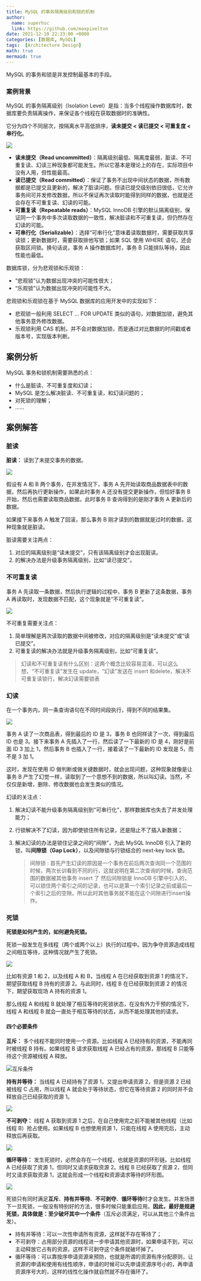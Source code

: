 ```yaml
---
title: MySQL 的事务隔离级别和锁的机制
author:
  name: superhsc
  link: https://github.com/maxpixelton
date: 2021-12-10 22:33:00 +0800
categories: [数据库, MySQL]
tags:  [Architecture Design]
math: true
mermaid: true
---
```


MySQL 的事务和锁是并发控制最基本的手段。

### 案例背景

MySQL 的事务隔离级别（Isolation Level）是指：当多个线程操作数据库时，数据库要负责隔离操作，来保证各个线程在获取数据时的准确性。

它分为四个不同层次，按隔离水平高低排序，**读未提交 < 读已提交 < 可重复度 < 串行化**。

![](https://maxpixelton.github.io/images/assert/architecute/1001.png)

- **读未提交（Read uncommitted）**：隔离级别最低、隔离度最弱，脏读、不可重复读、幻读三种现象都可能发生。所以它基本是理论上的存在，实际项目中没有人用，但性能最高。
- **读已提交（Read committed）**：保证了事务不出现中间状态的数据，所有数据都是已提交且更新的，解决了脏读问题。但读已提交级别依旧很低，它允许事务间可并发修改数据，所以不保证再次读取时能得到同样的数据，也就是还会存在不可重复读、幻读的可能。
- **可重复读（Repeatable reads）**：MySQL InnoDB 引擎的默认隔离级别，保证同一个事务中多次读取数据的一致性，解决脏读和不可重复读，但仍然存在幻读的可能。
- **可串行化（Serializable）**：选择“可串行化”意味着读取数据时，需要获取共享读锁；更新数据时，需要获取排他写锁；如果 SQL 使用 WHERE 语句，还会获取区间锁。换句话说，事务 A 操作数据库时，事务 B 只能排队等待，因此性能也最低。

数据库锁，分为悲观锁和乐观锁：

- “悲观锁”认为数据出现冲突的可能性很大；
- “乐观锁”认为数据出现冲突的可能性不大。

悲观锁和乐观锁在基于 MySQL 数据库的应用开发中的实现如下：

- 悲观锁一般利用 SELECT … FOR UPDATE 类似的语句，对数据加锁，避免其他事务意外修改数据。
- 乐观锁利用 CAS 机制，并不会对数据加锁，而是通过对比数据的时间戳或者版本号，实现版本判断。

## 案例分析

MySQL 事务和锁机制需要熟悉的点：

- 什么是脏读、不可重复度和幻读；
- MySQL 是怎么解决脏读、不可重复读，和幻读问题的；
- 对死锁的理解；
- ……

## 案例解答

### 脏读

**脏读：** 读到了未提交事务的数据。

![](https://maxpixelton.github.io/images/assert/architecute/1002.png)

假设有 A 和 B 两个事务，在并发情况下，事务 A 先开始读取商品数据表中的数据，然后再执行更新操作，如果此时事务 A 还没有提交更新操作，但恰好事务 B 开始，然后也需要读取商品数据，此时事务 B 查询得到的是刚才事务 A 更新后的数据。

如果接下来事务 A 触发了回滚，那么事务 B 刚才读到的数据就是过时的数据，这种现象就是脏读。

脏读需要关注两点：

1. 对应的隔离级别是“读未提交”，只有该隔离级别才会出现脏读。
2. 的解决办法是升级事务隔离级别，比如“读已提交”。

### 不可重复读

事务 A 先读取一条数据，然后执行逻辑的过程中，事务 B 更新了这条数据，事务 A 再读取时，发现数据不匹配，这个现象就是“不可重复读”。

![](https://maxpixelton.github.io/images/assert/architecute/1003.png)

不可重复需要关注点：

1. 简单理解是两次读取的数据中间被修改，对应的隔离级别是“读未提交”或“读已提交”。
2. 可重复读的解决办法就是升级事务隔离级别，比如“可重复读”。

> 幻读和不可重复读有什么区别：这两个概念比较容易混淆，可以这么想，“不可重复读”发生在 update，“幻读”发送在 insert 和delete，解决不可重复读锁行，解决幻读需要锁表

### 幻读

在一个事务内，同一条查询语句在不同时间段执行，得到不同的结果集。

![](https://maxpixelton.github.io/images/assert/architecute/1004.png)

事务 A 读了一次商品表，得到最后的 ID 是 3，事务 B 也同样读了一次，得到最后 ID 也是 3。接下来事务 A 先插入了一行，然后读了一下最新的 ID 是 4，刚好是前面 ID 3 加上 1，然后事务 B 也插入了一行，接着读了一下最新的 ID 发现是 5，而不是 3 加 1。

这时，发现在使用 ID 做判断或做关键数据时，就会出现问题，这种现象就像是让事务 B 产生了幻觉一样，读取到了一个意想不到的数据，所以叫幻读。当然，不仅仅是新增，删除、修改数据也会发生类似的情况。

幻读的关注点：

1. 解决幻读不能升级事务隔离级别到“可串行化”，那样数据库也失去了并发处理能力；

2. 行锁解决不了幻读，因为即使锁住所有记录，还是阻止不了插入新数据；

3. 解决幻读的办法是锁住记录之间的“间隙”，为此 MySQL InnoDB 引入了新的锁，叫**间隙锁（Gap Lock）**，以及间隙锁与行锁结合的 next-key lock 锁。

   > 间隙锁 : 首先产生幻读的原因是一个事务在前后两次查询同一个范围的时候，两次长训看到不同的行，这就说明在第二次查询的时候，查询范围的数据被其他事务 insert 了 然后间隙锁是 InnoDB 引擎中引入的，可以锁住两个索引之间的记录，也可以是第一个索引记录之前或最后一个索引之后的空隙。所以此时其他事务就不能在这个间隙进行insert操作。

### 死锁

**死锁是如何产生的，如何避免死锁。**

死锁一般发生在多线程（两个或两个以上）执行的过程中。因为争夺资源造成线程之间相互等待，这种情况就产生了死锁。

![](https://maxpixelton.github.io/images/assert/architecute/1005.png)

比如有资源 1 和 2，以及线程 A 和 B，当线程 A 在已经获取到资源 1 的情况下，期望获取线程 B 持有的资源 2。与此同时，线程 B 在已经获取到资源 2 的情况下，期望获取现场 A 持有的资源 1。

那么线程 A 和线程 B 就处理了相互等待的死锁状态，在没有外力干预的情况下，线程 A 和线程 B 就会一直处于相互等待的状态，从而不能处理其他的请求。

#### 四个必要条件

**互斥：** 多个线程不能同时使用一个资源。比如线程 A 已经持有的资源，不能再同时被线程 B 持有。如果线程 B 请求获取线程 A 已经占有的资源，那线程 B 只能等待这个资源被线程 A 释放。

![互斥条件](https://maxpixelton.github.io/images/assert/architecute/1006.png)

**持有并等待：** 当线程 A 已经持有了资源 1，又提出申请资源 2，但是资源 2 已经被线程 C 占用，所以线程 A 就会处于等待状态，但它在等待资源 2 的同时并不会释放自己已经获取的资源 1。

![](https://maxpixelton.github.io/images/assert/architecute/1007.png)

**不可剥夺：** 线程 A 获取到资源 1 之后，在自己使用完之前不能被其他线程（比如线程 B）抢占使用。如果线程 B 也想使用资源 1，只能在线程 A 使用完后，主动释放后再获取。

![](https://maxpixelton.github.io/images/assert/architecute/1008.png)

**循环等待：** 发生死锁时，必然会存在一个线程，也就是资源的环形链。比如线程 A 已经获取了资源 1，但同时又请求获取资源 2。线程 B 已经获取了资源 2，但同时又请求获取资源 1，这就会形成一个线程和资源请求等待的环形图。

![](https://maxpixelton.github.io/images/assert/architecute/1009.png)



死锁只有同时满足**互斥**、**持有并等待**、**不可剥夺**、**循环等待**时才会发生。并发场景下一旦死锁，一般没有特别好的方法，很多时候只能重启应用。**因此，最好是规避死锁，具体做是：至少破坏其中一个条件**（互斥必须满足，可以从其他三个条件出发）。

- 持有并等待：可以一次性申请所有资源，这样就不存在等待了；
- 不可剥夺：占用部分资源的线程进一步申请其他资源时，如果申请不到，可以主动释放它占有的资源，这样不可剥夺这个条件就破坏掉了。
- 循环等待：可以靠按序申请资源来预防，也就是所谓的资源有序分配原则，让资源的申请和使用有线性顺序，申请的时候可以先申请资源序号小的，再申请资源序号大的，这样的线性化操作就自然就不存在循环了。








